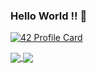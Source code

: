 ### Hello World !! 👋

[![42 Profile Card](https://1337-readme.vercel.app/api/profile?cursus=42&dark=true&login=oboualla)](https://github.com/mohouyizme/1337-readme)

<a href="https://github.com/oboualla?tab=repositories">
  <img align="center" src="https://github-readme-stats.vercel.app/api/top-langs/?username=oboualla&theme=dark"/>
</a>
<a href="https://github.com/oboualla?tab=repositories">
 <img align="center" src="https://github-readme-stats.vercel.app/api?username=oboualla&line_height=40&show_icons=true&theme=dark">
</a>
